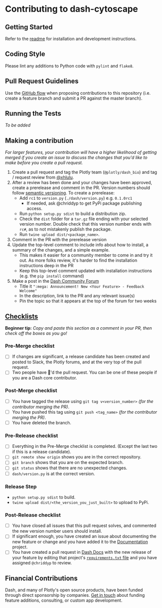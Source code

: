 # Contributing to dash-cytoscape

## Getting Started

Refer to the [readme](README.md) for installation and development instructions.

## Coding Style

Please lint any additions to Python code with `pylint` and `flake8`.

## Pull Request Guidelines

Use the [GitHub flow][] when proposing contributions to this repository (i.e. create a feature branch and submit a PR against the master branch).

## Running the Tests

_To be added_


## Making a contribution
_For larger features, your contribution will have a higher likelihood of getting merged if you create an issue to discuss the changes that you'd like to make before you create a pull request._

1. Create a pull request and tag the Plotly team (`@plotly/dash_bio`) and tag / request review from [@xhlulu](https://github.com/xhlulu).
2. After a review has been done and your changes have been approved, create a prerelease and comment in the PR. Version numbers should follow [semantic versioning][]. To create a prerelease:
    * Add `rc1` to `version.py` (`./dash/version.py`) e.g. `0.1.0rc1`
        - If needed, ask @chriddyp to get PyPi package publishing access.
    * Run `python setup.py sdist` to build a distribution zip.
    * Check the `dist` folder for a `tar.gz` file ending with your selected version number. Double check that this version number ends with `rc#`, as to not mistakenly publish the package.
    * Run `twine upload dist/<package_name>`.
3. Comment in the PR with the prerelease version
4. Update the top-level comment to include info about how to install, a summary of the changes, and a simple example.
    * This makes it easier for a community member to come in and try it out. As more folks review, it's harder to find the installation instructions deep in the PR
    * Keep this top-level comment updated with installation instructions (e.g. the `pip install` command)
5. Make a post in the [Dash Community Forum][]
    * Title it `":mega: Announcement! New <Your Feature> - Feedback Welcome"`
    * In the description, link to the PR and any relevant issue(s)
    * Pin the topic so that it appears at the top of the forum for two weeks

## [Checklists](http://rs.io/unreasonable-effectiveness-of-checklists/)
**Beginner tip:** _Copy and paste this section as a comment in your PR, then check off the boxes as you go!_
### Pre-Merge checklist
- [ ] If changes are significant, a release candidate has been created and posted to Slack, the Plotly forums, and at the very top of the pull request.
- [ ] Two people have :dancer:'d the pull request. You can be one of these people if you are a Dash core contributor.

### Post-Merge checklist
- [ ] You have tagged the release using `git tag v<version_number>` _(for the contributor merging the PR)_.
- [ ] You have pushed this tag using `git push <tag_name>` _(for the contributor merging the PR)_.
- [ ] You have deleted the branch.

### Pre-Release checklist
- [ ] Everything in the Pre-Merge checklist is completed. (Except the last two if this is a release candidate).
- [ ] `git remote show origin` shows you are in the correct repository.
- [ ] `git branch` shows that you are on the expected branch.
- [ ] `git status` shows that there are no unexpected changes.
- [ ] `dash/version.py` is at the correct version.

### Release Step
- `python setup.py sdist` to build.
- `twine upload dist/<the_version_you_just_built>` to upload to PyPi.

### Post-Release checklist
- [ ] You have closed all issues that this pull request solves, and commented the new version number users should install.
- [ ] If significant enough, you have created an issue about documenting the new feature or change and you have added it to the [Documentation] project.
- [ ] You have created a pull request in [Dash Docs] with the new release of your feature by editing that project's [`requirements.txt` file](https://github.com/plotly/dash-docs/blob/master/requirements.txt) and you have assigned `@chriddyp` to review.

## Financial Contributions

Dash, and many of Plotly's open source products, have been funded through direct sponsorship by companies. [Get in touch] about funding feature additions, consulting, or custom app development.

[Dash Core Components]: https://dash.plot.ly/dash-core-components
[Dash HTML Components]: https://github.com/plotly/dash-html-components
[write your own components]: https://dash.plot.ly/plugins
[Dash Component Biolerplate]: https://github.com/plotly/dash-component-boilerplate
[issues]: https://github.com/plotly/dash-core-components/issues 
[GitHub flow]: https://guides.github.com/introduction/flow/
[eslintrc-react.json]: https://github.com/plotly/dash-components-archetype/blob/master/config/eslint/eslintrc-react.json
[contributors]: https://github.com/plotly/dash-core-components/graphs/contributors
[semantic versioning]: https://semver.org/
[Dash Community Forum]: https://community.plot.ly/c/dash
[Confirmation Modal component]: https://github.com/plotly/dash-core-components/pull/211#issue-195280462
[Confirmation Modal announcement]: https://community.plot.ly/t/announcing-dash-confirmation-modal-feedback-welcome/11627
[Get in touch]: https://plot.ly/products/consulting-and-oem
[Documentation]: https://github.com/orgs/plotly/projects/8
[Dash Docs]: https://github.com/plotly/dash-docs